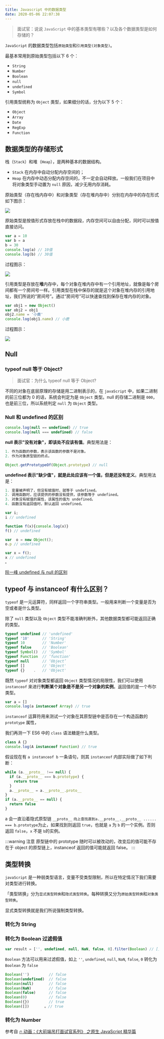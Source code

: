 ```yaml
---
title: Javascript 中的数据类型
date: 2020-05-06 22:07:38
---
```


> 面试官：说说 `JavaScript` 中的基本类型有哪些？以及各个数据类型是如何存储的？

`JavaScript` 的数据类型包括`原始类型`和`引用类型(对象类型)`。

最基本常用到原始类型包括以下 6 个：

- `String`
- `Number`
- `Boolean`
- `null`
- `undefined`
- `Symbol`

引用类型统称为 `Object` 类型，如果细分的话，分为以下 5 个：

- `Object`
- `Array`
- `Date`
- `RegExp`
- `Function`

## 数据类型的存储形式

栈（`Stack`）和堆（`Heap`），是两种基本的数据结构。

- `Stack` 在内存中自动分配内存空间的；
- `Heap` 在内存中动态分配内存空间的，不一定会自动释放。一般我们在项目中将对象类型手动置为 `null` 原因，减少无用内存消耗。

原始类型（存在栈内存中）和对象类型（存在堆内存中）分别在内存中的存在形式如下图示：

![](../../assets/javascript/data-types/1.png)

原始类型是按值形式存放在栈中的数据段，内存空间可以自由分配，同时可以按值直接访问。

```js
var a = 10
var b = a
b = 30
console.log(a) // 10值
console.log(b) // 30值
```

过程图示：

![](../../assets/javascript/data-types/2.png)

引用类型是存放在**堆**内存中，每个对象在堆内存中有一个引用地址，就像是每个房间都有一个房间号一样。引用类型在栈中保存的就是这个对象在堆内存的引用地址，我们所说的“房间号”。通过“房间号”可以快速查找到保存在堆内存的对象。

```js
var obj1 = new Object()
var obj2 = obj1
obj2.name = '小鹿'
console.log(obj1.name) // 小鹿
```

过程图示：

![](../../assets/javascript/data-types/3.png)

## Null

### typeof null 等于 Object?

> 面试官：为什么 typeof null 等于 Object?

不同的对象在底层原理的存储是用二进制表示的，在 `javaScript` 中，如果二进制的前三位都为 0 的话，系统会判定为是 `Object` 类型。null 的存储二进制是 `000`，也是前三位，所以系统判定 `null` 为 `Object` 类型。

### Null 和 undefined 的区别

```js
console.log(null == undefined) // true
console.log(null === undefined) // false
```

**null 表示"没有对象"，即该处不应该有值**。典型用法是：

```js
1. 作为函数的参数，表示该函数的参数不是对象。
2. 作为对象原型链的终点。

Object.getPrototypeOf(Object.prototype) // null
```

**undefined 表示"缺少值"，就是此处应该有一个值，但是还没有定义**。典型用法是：

```js
1. 变量被声明了，但没有赋值时，就等于 undefined。
2. 调用函数时，应该提供的参数没有提供，该参数等于 undefined。
3. 对象没有赋值的属性，该属性的值为 undefined。
4. 函数没有返回值时，默认返回 undefined。
```

```js
var i;
i // undefined

function f(x){console.log(x)}
f() // undefined

var  o = new Object();
o.p // undefined

var x = f();
x // undefined
。
```

[阮一峰 undefined 与 null 的区别](http://www.ruanyifeng.com/blog/2014/03/undefined-vs-null.html)

## typeof 与 instanceof 有什么区别？

`typeof` 是一元运算符，同样返回一个字符串类型。一般用来判断一个变量是否为空或者是什么类型。

除了 `null` 类型以及 `Object` 类型不能准确判断外，其他数据类型都可能返回正确的类型。

```js
typeof undefined // 'undefined'
typeof '10'      // 'String'
typeof 10        // 'Number'
typeof false     // 'Boolean'
typeof Symbol()  // 'Symbol'
typeof Function  // ‘function'
typeof null		 // ‘Object’
typeof []        // 'Object'
typeof {}    .   // 'Object'
```

既然 `typeof` 对对象类型都返回 `Object` 类型情况的局限性，我们可以使用 `instanceof` 来进行**判断某个对象是不是另一个对象的实例**。返回值的是一个布尔类型。

```js
var a = []
console.log(a instanceof Array) // true
```

`instanceof` 运算符用来测试一个对象在其原型链中是否存在一个构造函数的 `prototype` 属性，

我们再测一下 ES6 中的 `class` 语法糖是什么类型。

```js
class A {}
console.log(A instanceof Function) // true
```

假设现在有 `a instanceof b` 一条语句，则其 `instanceof` 内部实际做了如下判断：

```js
while (a.__proto__ !== null) {
  if (a.__proto__ === b.prototype) {
    return true
  }
  a.__proto__ = a.__proto__.proto__
}
if (a.__proto__ == null) {
  return false
}
```

a 会一直沿着隐式原型链 `__proto__` `向上查找直到a.__proto__.__proto__ ...... === b.prototype`为止，如果找到则返回 `true`，也就是 `a` 为 `b` 的一个实例。否则返回 `false`，`x` 不是 `b`的实例。

:::warning 注意
原型链中的 prototype 随时可以被改动的，改变后的值可能不存在于 object 的原型链上，instanceof 返回的值可能就返回 false。
:::

## 类型转换

`javaScript` 是一种弱类型语言，变量不受类型限制，所以在特定情况下我们需要对类型进行转换。

「类型转换」分为`显式类型转换`和`隐式类型转换`。每种转换又分为`原始类型转换`和`对象类型转换`。

显式类型转换就是我们所说强制类型转换。

### 转化为 String

### 转化为 Boolean 过滤假值

```js
var result = ['', undefined, null, NaN, false, 0].filter(Boolean) // []
```

`Boolean` 方法可以用来过滤假值，如上 `''`, `undefined`, `null`, `NaN`, `false`, `0` 转化为 `Boolean` 为 `false`

```js
Boolean('')         // false
Boolean(undefined)  // false
Boolean(null)       // false
Boolean(NaN)        // false
Boolean(false)      // false
Boolean(0)          // false
Boolean({})		    // true
Boolean([])		  。// true
```

### 转化为 Number

参考自 [🔥 动画：《大前端吊打面试官系列》 之原生 JavaScript 精华篇](https://juejin.im/post/5e34d19de51d4558864b1d1f)
